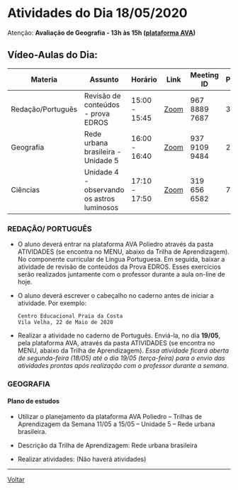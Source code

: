 # Atividades do Dia 18/05/2020

Atenção: **Avaliação de Geografia - 13h às 15h ([plataforma AVA](https://poliedro-ava.azurewebsites.net))**

## Vídeo-Aulas do Dia:

| Materia | Assunto |Horário | Link | Meeting ID | Password |
|---------|---------|--------|------|------------|----------|
| Redação/Português | Revisão de conteúdos - prova EDROS | 15:00 - 15:45 | [Zoom](https://zoom.us/j/96788897687?pwd=cVI4b0ZoeG9WNWUzQjd2OTZDZUJPUT09) | 967 8889 7687 | 324876 |
| Geografia | Rede urbana brasileira - Unidade 5 | 16:00 - 16:40 | [Zoom](https://zoom.us/j/93791099484?pwd=SGRXNDNCbDh4Ujh3TlZsN3FaWUlOZz09) | 937 9109 9484 | 235119 |
| Ciências | Unidade 4 - observando os astros luminosos | 17:10 - 17:50 | [Zoom](https://zoom.us/j/3196566582?pwd=cFNUb3BrREpzanpQV2toZ09RbjFnUT09) | 319 656 6582 | 7qaBx5 | 

### REDAÇÃO/ PORTUGUÊS

* O aluno deverá entrar na plataforma AVA Poliedro através da pasta ATIVIDADES (se encontra no MENU, abaixo da Trilha de Aprendizagem). No componente curricular de Língua Portuguesa. Em seguida, baixar a atividade de revisão de conteúdos da Prova EDROS. Esses exercícios serão realizados juntamente com o professor durante a aula on-line de hoje.

* O aluno deverá escrever o cabeçalho no caderno antes de iniciar a atividade. Por exemplo:

      Centro Educacional Praia da Costa
      Vila Velha, 22 de Maio de 2020

* Realizar a atividade no caderno de Português. Enviá-la, no dia **19/05**, pela plataforma AVA, através da pasta ATIVIDADES (se encontra no MENU, abaixo da Trilha de Aprendizagem). *Essa atividade ficará aberta de segunda-feira (18/05) até o dia 19/05 (terça-feira) para o envio das atividades prontas após realização com o professor durante a semana*.

### GEOGRAFIA

#### Plano de estudos

* Utilizar o planejamento da plataforma AVA Poliedro – Trilhas de Aprendizagem da Semana 11/05 a 15/05 – Unidade 5 – Rede urbana brasileira.

* Descrição da Trilha de Aprendizagem: Rede urbana brasileira

* Realizar atividades: (Não haverá atividades)

---
[Voltar](index.md)

